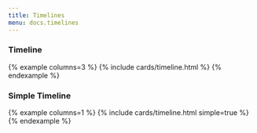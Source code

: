 ```yaml
---
title: Timelines
menu: docs.timelines
---
```


### Timeline
{% example columns=3 %}
	{% include cards/timeline.html %}
{% endexample %}

### Simple Timeline
{% example columns=1 %}
	{% include cards/timeline.html simple=true %}
{% endexample %}
